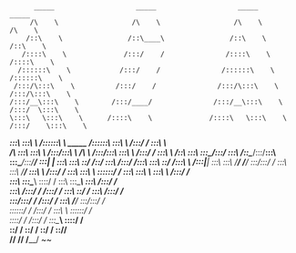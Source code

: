 # 
          _____                    _____                    _____                    _____          
         /\    \                  /\    \                  /\    \                  /\    \         
        /::\    \                /::\____\                /::\    \                /::\    \        
       /::::\    \              /:::/    /               /::::\    \              /::::\    \       
      /::::::\    \            /:::/    /               /::::::\    \            /::::::\    \      
     /:::/\:::\    \          /:::/    /               /:::/\:::\    \          /:::/\:::\    \     
    /:::/__\:::\    \        /:::/____/               /:::/__\:::\    \        /:::/  \:::\    \    
    \:::\   \:::\    \      /::::\    \              /::::\   \:::\    \      /:::/    \:::\    \   
  ___\:::\   \:::\    \    /::::::\    \   _____    /::::::\   \:::\    \    /:::/    / \:::\    \  
 /\   \:::\   \:::\    \  /:::/\:::\    \ /\    \  /:::/\:::\   \:::\    \  /:::/    /   \:::\ ___\ 
/::\   \:::\   \:::\____\/:::/  \:::\    /::\____\/:::/__\:::\   \:::\____\/:::/____/     \:::|    |
\:::\   \:::\   \::/    /\::/    \:::\  /:::/    /\:::\   \:::\   \::/    /\:::\    \     /:::|____|
 \:::\   \:::\   \/____/  \/____/ \:::\/:::/    /  \:::\   \:::\   \/____/  \:::\    \   /:::/    / 
  \:::\   \:::\    \               \::::::/    /    \:::\   \:::\    \       \:::\    \ /:::/    /  
   \:::\   \:::\____\               \::::/    /      \:::\   \:::\____\       \:::\    /:::/    /   
    \:::\  /:::/    /               /:::/    /        \:::\   \::/    /        \:::\  /:::/    /    
     \:::\/:::/    /               /:::/    /          \:::\   \/____/          \:::\/:::/    /     
      \::::::/    /               /:::/    /            \:::\    \               \::::::/    /      
       \::::/    /               /:::/    /              \:::\____\               \::::/    /       
        \::/    /                \::/    /                \::/    /                \::/____/        
         \/____/                  \/____/                  \/____/                  ~~              
                                                                                                    


